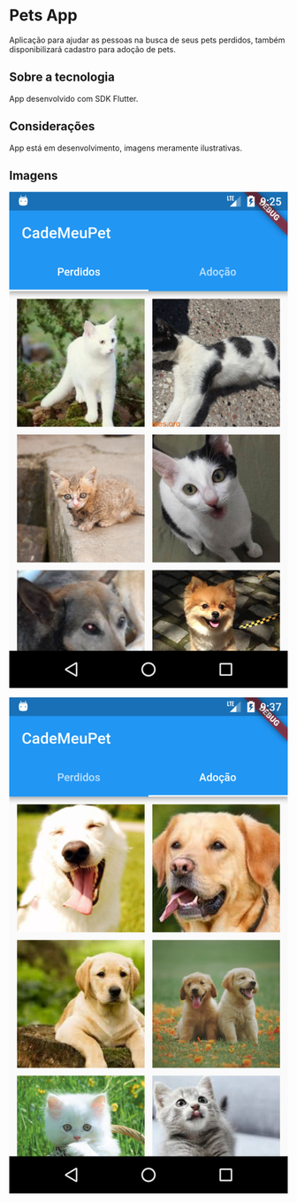 # Pets App

Aplicação para ajudar as pessoas na busca de seus pets perdidos,
também disponibilizará cadastro para adoção de pets.

## Sobre a tecnologia

App desenvolvido com SDK Flutter.

## Considerações

App está em desenvolvimento, imagens meramente ilustrativas.

## Imagens
![alt text](./screenshots/perdidos.png)

![alt text](./screenshots/adocao.png)